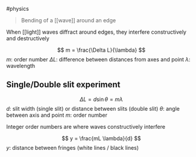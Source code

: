 #physics 

> Bending of a [[wave]] around an edge

When [[light]] waves diffract around edges, they interfere constructively and destructively

$$ m = \frac{\Delta L}{\lambda} $$
$m$: order number
$\Delta L$: difference between distances from axes and point
$\lambda$: wavelength

## Single/Double slit experiment
$$ \Delta L = d \sin \theta = m \lambda $$
$d$: slit width (single slit) or distance between slits (double slit)
$\theta$: angle between axis and point
$m$: order number

Integer order numbers are where waves constructively interfere

$$ y = \frac{mL \lambda}{d} $$
$y$: distance between fringes (white lines / black lines)